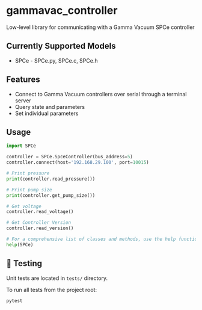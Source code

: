 # gammavac_controller

Low-level library for communicating with a Gamma Vacuum SPCe controller

## Currently Supported Models
- SPCe - SPCe.py, SPCe.c, SPCe.h

## Features
- Connect to Gamma Vacuum controllers over serial through a terminal server
- Query state and parameters
- Set individual parameters

## Usage

```python
import SPCe

controller = SPCe.SpceController(bus_address=5)
controller.connect(host='192.168.29.100', port=10015)

# Print pressure
print(controller.read_pressure())

# Print pump size
print(controller.get_pump_size())

# Get voltage
controller.read_voltage()

# Get Controller Version
controller.read_version()

# For a comprehensive list of classes and methods, use the help function
help(SPCe)

```

## 🧪 Testing
Unit tests are located in `tests/` directory.

To run all tests from the project root:

```bash
pytest
```